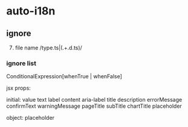 # auto-i18n

## ignore
7. file name /type\.ts|(.+\.d\.ts)/

<!-- ## top-level entry
1. VariableDeclaration.initializer
2. BinaryExpression.right
3. FunctionDeclaration.body
4. ArrowFunction.body.kind === Block
5. CallExpression.arguments
6. JsxElement.children: [JsxText.text, JsxExpression.expression]
7. Parameter.initializer

## second-level entry
1. ArrayLiteralExpression.elements
2. ObjectLiteralExpression.PropertyAssignment: [PropertyAssignment.initializer]
3. JsxAttributes.properties: [JsxAttribute.initializer] -->

### ignore list
ConditionalExpression[whenTrue | whenFalse] 


jsx props:

initial:
value
text
label
content
aria-label
title
description
errorMessage
confirmText
warningMessage
pageTitle
subTitle
chartTitle
placeholder

object:
placeholder
